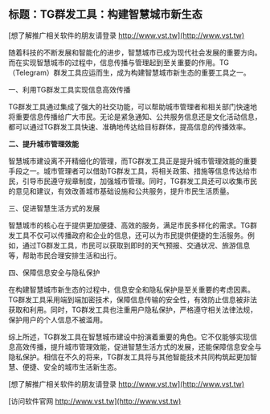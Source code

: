 ## **标题：TG群发工具：构建智慧城市新生态**

[想了解推广相关软件的朋友请登录 http://www.vst.tw](http://www.vst.tw)

随着科技的不断发展和智能化的进步，智慧城市已成为现代社会发展的重要方向。而在实现智慧城市的过程中，信息传播与管理起到至关重要的作用。TG（Telegram）群发工具应运而生，成为构建智慧城市新生态的重要工具之一。

一、利用TG群发工具实现信息高效传播

TG群发工具通过集成了强大的社交功能，可以帮助城市管理者和相关部门快速地将重要信息传播给广大市民。无论是紧急通知、公共服务信息还是文化活动信息，都可以通过TG群发工具快速、准确地传达给目标群体，提高信息的传播效率。

**二、提升城市管理效能**

智慧城市建设离不开精细化的管理，而TG群发工具正是提升城市管理效能的重要手段之一。城市管理者可以借助TG群发工具，将相关政策、措施等信息传达给市民，引导市民遵守规章制度，加强城市管理。同时，TG群发工具还可以收集市民的意见和建议，有效改善城市基础设施和公共服务，提升市民生活质量。

三、促进智慧生活方式的发展

智慧城市的核心在于提供更加便捷、高效的服务，满足市民多样化的需求。TG群发工具不仅可以传播政府和企业的信息，还可以为市民提供便捷的生活服务。例如，通过TG群发工具，市民可以获取到即时的天气预报、交通状况、旅游信息等，帮助市民合理安排生活和出行。

四、保障信息安全与隐私保护

在构建智慧城市新生态的过程中，信息安全和隐私保护是至关重要的考虑因素。TG群发工具采用端到端加密技术，保障信息传输的安全性，有效防止信息被非法获取和利用。同时，TG群发工具也注重用户隐私保护，严格遵守相关法律法规，保护用户的个人信息不被滥用。

综上所述，TG群发工具在智慧城市建设中扮演着重要的角色。它不仅能够实现信息高效传播，提升城市管理效能，促进智慧生活方式的发展，还能保障信息安全与隐私保护。相信在不久的将来，TG群发工具将与其他智能技术共同构筑起更加智慧、便捷、安全的城市生活新生态。

[想了解推广相关软件的朋友请登录 http://www.vst.tw](http://www.vst.tw)


[访问软件官网 http://www.vst.tw](http://www.vst.tw)
